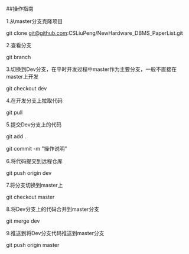 ##操作指南

1.从master分支克隆项目

git clone git@github.com:CSLiuPeng/NewHardware_DBMS_PaperList.git

2.查看分支

git branch

3.切换到Dev分支，在平时开发过程中master作为主要分支，一般不直接在master上开发

git checkout dev

4.在开发分支上拉取代码

git pull

5.提交Dev分支上的代码

git add .

git commit -m "操作说明"

6.将代码提交到远程仓库

git push origin dev

7.将分支切换到master上

git checkout master

8.将Dev分支上的代码合并到master分支

git merge dev

9.推送到将Dev分支代码推送到master分支

git push origin master